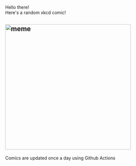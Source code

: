 Hello there! <br>Here's a random xkcd comic!<br>
## <img src="https://imgs.xkcd.com/comics/settled.png" alt="meme" width="400"/><br>
Comics are updated once a day using Github Actions